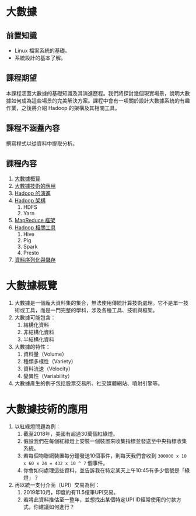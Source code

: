 # 大數據

## 前置知識

- Linux 檔案系統的基礎。
- 系統設計的基本了解。

## 課程期望

本課程涵蓋大數據的基礎知識及其演進歷程。我們將探討幾個現實場景，說明大數據如何成為這些場景的完美解決方案。課程中會有一項關於設計大數據系統的有趣作業，之後將介紹 Hadoop 的架構及其相關工具。

## 課程不涵蓋內容

撰寫程式以從資料中提取分析。

## 課程內容

1. [大數據概覽](https://dictcp.github.io/school-of-sre/level101/big_data/intro/#overview-of-big-data)
2. [大數據技術的應用](https://dictcp.github.io/school-of-sre/level101/big_data/intro/#usage-of-big-data-techniques)
3. [Hadoop 的演進](https://dictcp.github.io/school-of-sre/level101/big_data/evolution/)
4. [Hadoop 架構](https://dictcp.github.io/school-of-sre/level101/big_data/evolution/#architecture-of-hadoop)
    1. HDFS
    2. Yarn
5. [MapReduce 框架](https://dictcp.github.io/school-of-sre/level101/big_data/evolution/#mapreduce-framework)
6. [Hadoop 相關工具](https://dictcp.github.io/school-of-sre/level101/big_data/evolution/#other-tooling-around-hadoop)
    1. Hive
    2. Pig
    3. Spark
    4. Presto
7. [資料序列化與儲存](https://dictcp.github.io/school-of-sre/level101/big_data/evolution/#data-serialisation-and-storage)


# 大數據概覽

1. 大數據是一個龐大資料集的集合，無法使用傳統計算技術處理。它不是單一技術或工具，而是一門完整的學科，涉及各種工具、技術與框架。
2. 大數據可能包含：
    1. 結構化資料
    2. 非結構化資料
    3. 半結構化資料
3. 大數據的特性：
    1. 資料量（Volume）
    2. 種類多樣性（Variety）
    3. 資料流速（Velocity）
    4. 變異性（Variability）
4. 大數據產生的例子包括股票交易所、社交媒體網站、噴射引擎等。


# 大數據技術的應用

1. 以紅綠燈問題為例：
    1. 截至2018年，美國有超過30萬個紅綠燈。
    2. 假設我們在每個紅綠燈上安裝一個裝置來收集指標並發送至中央指標收集系統。
    3. 若每個物聯網裝置每分鐘發送10個事件，則每天我們會收到 `300000 x 10 x 60 x 24 = 432 x 10 ^ 7` 個事件。
    4. 你會如何處理這些資料，並告訴我在特定某天上午10:45有多少信號是「綠燈」？
2. 再以統一支付介面（UPI）交易為例：
    1. 2019年10月，印度約有11.5億筆UPI交易。
    2. 若將此資料推估至一整年，並想找出某個特定UPI ID經常使用的付款方式，你建議如何進行？
